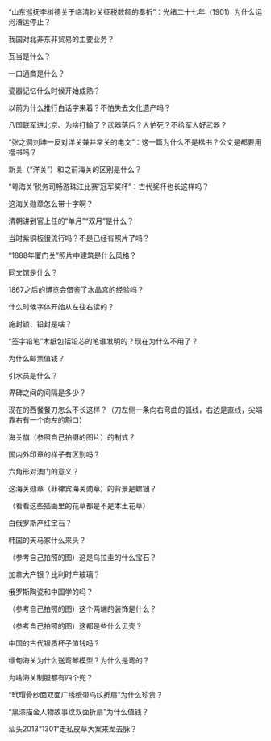“山东巡抚李树德关于临清钞关征税数额的奏折”：光绪二十七年（1901）为什么运河漕运停止？

我国对北非东非贸易的主要业务？

瓦当是什么？

一口通商是什么？

瓷器记忆什么时候开始成熟？

以前为什么推行白话字来着？不怕失去文化遗产吗？

八国联军进北京、为啥打输了？武器落后？人怕死？不给军人好武器？

“张之洞刘坤一反对洋关兼并常关的电文”：这一篇为什么不是楷书？公文是都要用楷书吗？

新关（“洋关”）和之前海关的区别是什么？

“粤海关‘税务司畅游珠江比赛’冠军奖杯”：古代奖杯也长这样吗？

这海关勋章怎么带十字啊？

清朝讲到官上任的“单月”“双月”是什么？

当时紫铜板很流行吗？不是已经有照片了吗？

“1888年厦门关”照片中建筑是什么风格？

同文馆是什么？

1867之后的博览会借鉴了水晶宫的经验吗？

什么时候字体开始从左往右读的？

施封锁、铅封是啥？

“签字铅笔”木纸包括铅芯的笔谁发明的？现在为什么不用了？

为什么邮票值钱？

引水员是什么？

界碑之间的间隔是多少？

现在的西餐餐刀怎么不长这样？（刀左侧一条向右弯曲的弧线，右边是直线，尖端靠右有一个向左的豁口）

海关旗（参照自己拍摄的图片）的制式？

国内外印章的样子有区别吗？

六角形对澳门的意义？

这海关勋章（菲律宾海关勋章）的背景是螺钿？

（看看这些插画里的花草都是不是本土花草）

白俄罗斯产红宝石？

韩国的天马冢什么来头？

（参考自己拍照的图）这是乌拉圭的什么宝石？

加拿大产银？比利时产玻璃？

俄罗斯陶瓷和中国学的吗？

（参考自己拍照的图）这个两端的装饰是什么？

（参考自己拍照的图）这都是些什么贝壳？

中国的古代银质杯子值钱吗？

缅甸海关为什么送弯琴模型？为什么是弯的？

为啥海关制服都有四个兜？

“玳瑁骨纱面双面广绣绶带鸟纹折扇”为什么珍贵？

“黑漆描金人物故事纹双面折扇”为什么值钱？

汕头2013“1301”走私皮草大案来龙去脉？